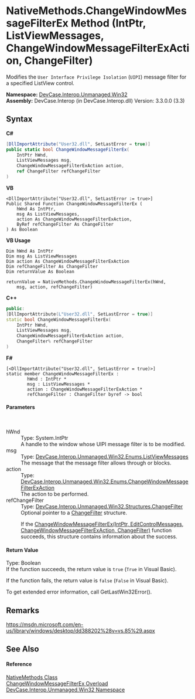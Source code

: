 # NativeMethods.ChangeWindowMessageFilterEx Method (IntPtr, ListViewMessages, ChangeWindowMessageFilterExAction, ChangeFilter)
 

Modifies the `User Interface Privilege Isolation` (`UIPI`) message filter for a specified ListView control.

**Namespace:**&nbsp;<a href="N_DevCase_Interop_Unmanaged_Win32">DevCase.Interop.Unmanaged.Win32</a><br />**Assembly:**&nbsp;DevCase.Interop (in DevCase.Interop.dll) Version: 3.3.0.0 (3.3)

## Syntax

**C#**<br />
``` C#
[DllImportAttribute("User32.dll", SetLastError = true)]
public static bool ChangeWindowMessageFilterEx(
	IntPtr hWnd,
	ListViewMessages msg,
	ChangeWindowMessageFilterExAction action,
	ref ChangeFilter refChangeFilter
)
```

**VB**<br />
``` VB
<DllImportAttribute("User32.dll", SetLastError := true>]
Public Shared Function ChangeWindowMessageFilterEx ( 
	hWnd As IntPtr,
	msg As ListViewMessages,
	action As ChangeWindowMessageFilterExAction,
	ByRef refChangeFilter As ChangeFilter
) As Boolean
```

**VB Usage**<br />
``` VB Usage
Dim hWnd As IntPtr
Dim msg As ListViewMessages
Dim action As ChangeWindowMessageFilterExAction
Dim refChangeFilter As ChangeFilter
Dim returnValue As Boolean

returnValue = NativeMethods.ChangeWindowMessageFilterEx(hWnd, 
	msg, action, refChangeFilter)
```

**C++**<br />
``` C++
public:
[DllImportAttribute(L"User32.dll", SetLastError = true)]
static bool ChangeWindowMessageFilterEx(
	IntPtr hWnd, 
	ListViewMessages msg, 
	ChangeWindowMessageFilterExAction action, 
	ChangeFilter% refChangeFilter
)
```

**F#**<br />
``` F#
[<DllImportAttribute("User32.dll", SetLastError = true)>]
static member ChangeWindowMessageFilterEx : 
        hWnd : IntPtr * 
        msg : ListViewMessages * 
        action : ChangeWindowMessageFilterExAction * 
        refChangeFilter : ChangeFilter byref -> bool 

```


#### Parameters
&nbsp;<dl><dt>hWnd</dt><dd>Type: System.IntPtr<br />A handle to the window whose UIPI message filter is to be modified.</dd><dt>msg</dt><dd>Type: <a href="T_DevCase_Interop_Unmanaged_Win32_Enums_ListViewMessages">DevCase.Interop.Unmanaged.Win32.Enums.ListViewMessages</a><br />The message that the message filter allows through or blocks.</dd><dt>action</dt><dd>Type: <a href="T_DevCase_Interop_Unmanaged_Win32_Enums_ChangeWindowMessageFilterExAction">DevCase.Interop.Unmanaged.Win32.Enums.ChangeWindowMessageFilterExAction</a><br />The action to be performed.</dd><dt>refChangeFilter</dt><dd>Type: <a href="T_DevCase_Interop_Unmanaged_Win32_Structures_ChangeFilter">DevCase.Interop.Unmanaged.Win32.Structures.ChangeFilter</a><br />Optional pointer to a <a href="T_DevCase_Interop_Unmanaged_Win32_Structures_ChangeFilter">ChangeFilter</a> structure. 

 If the <a href="M_DevCase_Interop_Unmanaged_Win32_NativeMethods_ChangeWindowMessageFilterEx">ChangeWindowMessageFilterEx(IntPtr, EditControlMessages, ChangeWindowMessageFilterExAction, ChangeFilter)</a> function succeeds, this structure contains information about the success.</dd></dl>

#### Return Value
Type: Boolean<br />If the function succeeds, the return value is `true` (`True` in Visual Basic). 

 If the function fails, the return value is `false` (`False` in Visual Basic). 

 To get extended error information, call GetLastWin32Error().

## Remarks
<a href="https://msdn.microsoft.com/en-us/library/windows/desktop/dd388202%28v=vs.85%29.aspx" target="_blank">https://msdn.microsoft.com/en-us/library/windows/desktop/dd388202%28v=vs.85%29.aspx</a>

## See Also


#### Reference
<a href="T_DevCase_Interop_Unmanaged_Win32_NativeMethods">NativeMethods Class</a><br /><a href="Overload_DevCase_Interop_Unmanaged_Win32_NativeMethods_ChangeWindowMessageFilterEx">ChangeWindowMessageFilterEx Overload</a><br /><a href="N_DevCase_Interop_Unmanaged_Win32">DevCase.Interop.Unmanaged.Win32 Namespace</a><br />